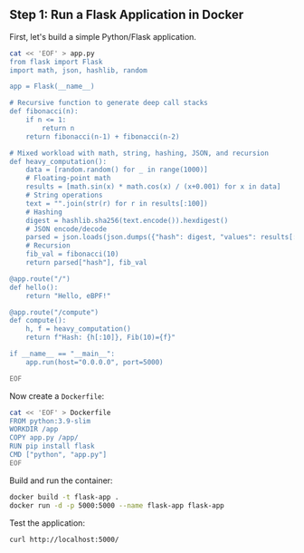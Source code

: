 ## Step 1: Run a Flask Application in Docker

First, let's build a simple Python/Flask application.

```bash
cat << 'EOF' > app.py
from flask import Flask
import math, json, hashlib, random

app = Flask(__name__)

# Recursive function to generate deep call stacks
def fibonacci(n):
    if n <= 1:
        return n
    return fibonacci(n-1) + fibonacci(n-2)

# Mixed workload with math, string, hashing, JSON, and recursion
def heavy_computation():
    data = [random.random() for _ in range(1000)]
    # Floating-point math
    results = [math.sin(x) * math.cos(x) / (x+0.001) for x in data]
    # String operations
    text = "".join(str(r) for r in results[:100])
    # Hashing
    digest = hashlib.sha256(text.encode()).hexdigest()
    # JSON encode/decode
    parsed = json.loads(json.dumps({"hash": digest, "values": results[:10]}))
    # Recursion
    fib_val = fibonacci(10)
    return parsed["hash"], fib_val

@app.route("/")
def hello():
    return "Hello, eBPF!"

@app.route("/compute")
def compute():
    h, f = heavy_computation()
    return f"Hash: {h[:10]}, Fib(10)={f}"

if __name__ == "__main__":
    app.run(host="0.0.0.0", port=5000)

EOF
```

Now create a `Dockerfile`:

```bash
cat << 'EOF' > Dockerfile
FROM python:3.9-slim
WORKDIR /app
COPY app.py /app/
RUN pip install flask
CMD ["python", "app.py"]
EOF
```

Build and run the container:

```bash
docker build -t flask-app .
docker run -d -p 5000:5000 --name flask-app flask-app
```

Test the application:

```bash
curl http://localhost:5000/
```